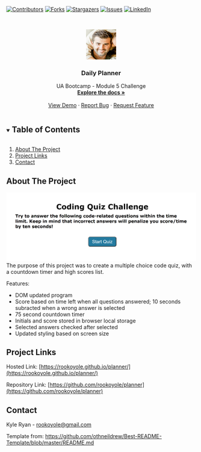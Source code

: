 <!--
*** Thanks for checking out the Best-README-Template. If you have a suggestion
*** that would make this better, please fork the repo and create a pull request
*** or simply open an issue with the tag "enhancement".
*** Thanks again! Now go create something AMAZING! :D
***
***
***
*** To avoid retyping too much info. Do a search and replace for the following:
*** github_username, repo_name, twitter_handle, email, project_title, project_description
-->



<!-- PROJECT SHIELDS -->
<!--
*** I'm using markdown "reference style" links for readability.
*** Reference links are enclosed in brackets [ ] instead of parentheses ( ).
*** See the bottom of this document for the declaration of the reference variables
*** for contributors-url, forks-url, etc. This is an optional, concise syntax you may use.
*** https://www.markdownguide.org/basic-syntax/#reference-style-links
-->
[![Contributors][contributors-shield]][contributors-url]
[![Forks][forks-shield]][forks-url]
[![Stargazers][stars-shield]][stars-url]
[![Issues][issues-shield]][issues-url]
[![LinkedIn][linkedin-shield]][linkedin-url]



<!-- PROJECT LOGO -->
<br />
<p align="center">
  <a href="https://github.com/rookoyole/planner">
    <img src="./assets/images/Profile-Pic.jpg" alt="Logo" width="80" height="80">
  </a>

  <h3 align="center">Daily Planner</h3>

  <p align="center">
    UA Bootcamp - Module 5 Challenge
        <br />
        <a href="https://github.com/rookoyole/planner"><strong>Explore the docs »</strong></a>
        <br />
        <br />
        <a href="https://github.com/rookoyole/planner">View Demo</a>
        ·
        <a href="https://github.com/rookoyole/planner/issues">Report Bug</a>
        ·
        <a href="https://github.com/rookoyole/planner/issues">Request Feature</a>
  </p>
</p>



<!-- TABLE OF CONTENTS -->
<details open="open">
  <summary><h2 style="display: inline-block">Table of Contents</h2></summary>
  <ol>
    <li><a href="#about-the-project">About The Project</a></li>
    <li><a href="#project-links">Project Links</a></li>
    <li><a href="#contact">Contact</a></li>
  </ol>
</details>



<!-- ABOUT THE PROJECT -->
## About The Project

[![Product Name Screen Shot][product-screenshot]](assets/images/screenshot.png)
<br />
The purpose of this project was to create a multiple choice code quiz, with a countdown timer and high scores list.

Features:
* DOM updated program
* Score based on time left when all questions answered; 10 seconds subracted when a wrong answer is selected
* 75 second countdown timer
* Initials and score stored in browser local storage
* Selected answers checked after selected
* Updated styling based on screen size

<!-- PROJECT LINKS -->
## Project Links

Hosted Link: [https://rookoyole.github.io/planner/](https://rookoyole.github.io/planner/)

Repository Link: [https://github.com/rookoyole/planner](https://github.com/rookoyole/planner)

<!-- CONTACT -->
## Contact

Kyle Ryan - rookoyole@gmail.com

Template from: https://github.com/othneildrew/Best-README-Template/blob/master/README.md

<!-- MARKDOWN LINKS & IMAGES -->
<!-- https://www.markdownguide.org/basic-syntax/#reference-style-links -->
[contributors-shield]: https://img.shields.io/github/contributors/rookoyole/planner.svg?style=for-the-badge
[contributors-url]: https://github.com/rookoyole/planner/graphs/contributors
[forks-shield]: https://img.shields.io/github/forks/rookoyole/planner.svg?style=for-the-badge
[forks-url]: https://github.com/rookoyole/planner/network/members
[stars-shield]: https://img.shields.io/github/stars/rookoyole/planner.svg?style=for-the-badge
[stars-url]: https://github.com/rookoyole/planner/stargazers
[issues-shield]: https://img.shields.io/github/issues/rookoyole/planner.svg?style=for-the-badge
[issues-url]: https://github.com/rookoyole/planner/issues
[linkedin-shield]: https://img.shields.io/badge/-LinkedIn-black.svg?style=for-the-badge&logo=linkedin&colorB=555
[linkedin-url]: www.linkedin.com/in/kyle-ryan-5b526023
[product-screenshot]: assets/images/screenshot.png
